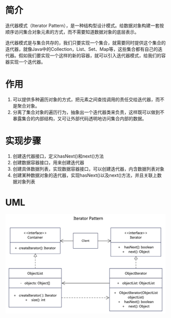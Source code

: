 # 简介
迭代器模式（Iterator Pattern），是一种结构型设计模式。给数据对象构建一套按顺序访问集合对象元素的方式，而不需要知道数据对象的底层表示。

迭代器模式是与集合共存的，我们只要实现一个集合，就需要同时提供这个集合的迭代器，就像Java中的Collection，List、Set、Map等，这些集合都有自己的迭代器。假如我们要实现一个这样的新的容器，就可以引入迭代器模式，给我们的容器实现一个迭代器。

# 作用
1. 可以提供多种遍历对象的方式，把元素之间查找调用的责任交给迭代器，而不是聚合对象。
2. 分离了集合对象的遍历行为，抽象出一个迭代器类来负责，这样既可以做到不暴露集合的内部结构，又可让外部代码透明地访问集合内部的数据。

# 实现步骤
1. 创建迭代器接口，定义hasNext()和next()方法
2. 创建数据容器接口，用来创建迭代器
3. 创建具体数据列表，实现数据容器接口，可以创建迭代器，内含数据列表对象
4. 创建某种数据对象的迭代器，实现hasNext()以及next()方法，并且关联上数据对象列表

# UML
<img src="../docs/uml/iterator-pattern.png">